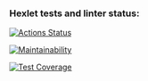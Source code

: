 ### Hexlet tests and linter status:
[![Actions Status](https://github.com/AAPSamo/qa-auto-engineer-javascript-project-44/actions/workflows/hexlet-check.yml/badge.svg)](https://github.com/AAPSamo/qa-auto-engineer-javascript-project-44/actions)

[![Maintainability](https://api.codeclimate.com/v1/badges/8481664634b84b29d953/maintainability)](https://codeclimate.com/github/AAPSamo/qa-auto-engineer-javascript-project-44/maintainability)

[![Test Coverage](https://api.codeclimate.com/v1/badges/8481664634b84b29d953/test_coverage)](https://codeclimate.com/github/AAPSamo/qa-auto-engineer-javascript-project-44/test_coverage)